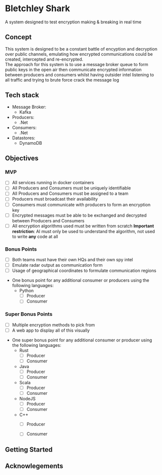 # Bletchley Shark
A system designed to test encryption making &amp; breaking in real time

## Concept
This system is designed to be a constant battle of encyption and decryption over public channels, emulating how encrypted communications could be created, intercepted and re-encrypted.  
The approach for this system is to use a message broker queue to form public keys in the open air then communicate encrypted information between producers and consumers whilst having outsider intel listening to all traffic and trying to brute force crack the message log 


## Tech stack

- Message Broker: 
    - Kafka
- Producers: 
    - .Net
- Consumers:
    - .Net
- Datastores:
    - DynamoDB


## Objectives

### MVP

- [ ] All services running in docker containers
- [ ] All Producers and Consumers must be uniquely identifiable 
- [ ] All Producers and Consumers must be assigned to a team
- [ ] Producers must broadcast their availability
- [ ] Consumers must communicate with producers to form an encryption key
- [ ] Encrypted messages must be able to be exchanged and decrypted between Producers and Consumers
- [ ] All encryption algorithms used must be written from scratch
    **Important restriction**: AI must only be used to understand the algorithm, not used to write **any** code at all

### Bonus Points
- [ ] Both teams must have their own HQs and their own spy intel
- [ ] Emulate radar output as communication form
- [ ] Usage of geographical coordinates to formulate communication regions
- One bonus point for any additional consumer or producers using the following languages:
    - Python
        - [ ] Producer
        - [ ] Consumer

### Super Bonus Points 
- [ ] Multiple encryption methods to pick from
- [ ] A web app to display all of this visually
- One super bonus point for any additional consumer or producer using the following languages:
    - Rust
        - [ ] Producer
        - [ ] Consumer
    - Java
        - [ ] Producer
        - [ ] Consumer
    - Scala
        - [ ] Producer
        - [ ] Consumer
    - NodeJS
        - [ ] Producer
        - [ ] Consumer
    - C++  
        - [ ] Producer
        - [ ] Consumer
    

## Getting Started



## Acknowlegements


